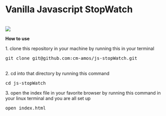 <h1>Vanilla Javascript StopWatch</h1>
<br />
<img src="img/stopWatch.png" />
<br />
<p><b>How to use</b></p>
1. clone this repository in your machine by running this in your terminal <pre>git clone git@github.com:cm-amos/js-stopWatch.git</pre><br />
2. cd into that directory by running this command <pre>cd js-stopWatch</pre>
3. open the index file in your favorite browser by running this command in your linux terminal and you are all set up <pre>open index.html</pre>
 
